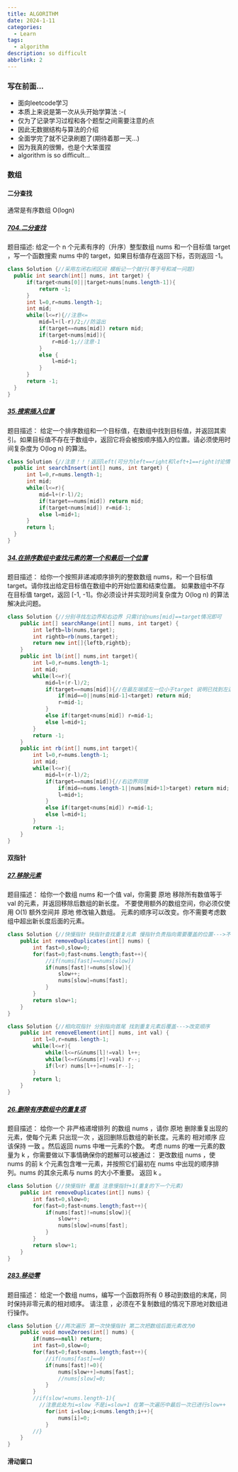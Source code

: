 ```yaml
---
title: ALGORITHM
date: 2024-1-11
categories:
  - Learn
tags:
  - algorithm
description: so difficult
abbrlink: 2
---
```


### 写在前面...

* 面向leetcode学习
* 本质上来说是第一次从头开始学算法 :-(
* 仅为了记录学习过程和各个题型之间需要注意的点
* 因此无数据结构与算法的介绍
* 全面学完了就不记录刷题了(期待着那一天...)
* 因为我真的很懒，也是个大笨蛋捏
* algorithm is so difficult...

### 数组

#### 二分查找

通常是有序数组 O(logn)

##### [704.二分查找](https://leetcode.cn/problems/binary-search/description/)

  题目描述:
  给定一个 n 个元素有序的（升序）整型数组 nums 和一个目标值 target  ，写一个函数搜索 nums 中的 target，如果目标值存在返回下标，否则返回 -1。

  ```java
  class Solution {//采用左闭右闭区间 模板记一个就行(等于号和减一问题)
    public int search(int[] nums, int target) {
        if(target<nums[0]||target>nums[nums.length-1]){
            return -1;
        }
        int l=0,r=nums.length-1;
        int mid;
        while(l<=r){//注意<=
            mid=l+(l-r)/2;//防溢出
            if(target==nums[mid]) return mid;
            if(target<nums[mid]){
                r=mid-1;//注意-1
            }
            else {
                l=mid+1;
            }
        }
        return -1;
    }
  }
  ```

##### [35.搜索插入位置](https://leetcode.cn/problems/search-insert-position/description/)

  题目描述：
  给定一个排序数组和一个目标值，在数组中找到目标值，并返回其索引。如果目标值不存在于数组中，返回它将会被按顺序插入的位置。请必须使用时间复杂度为 O(log n) 的算法。

  ```java
  class Solution {//注意！！！返回left(可分为left==right和left+1==right讨论情况--->最终结果得出都是left)
    public int searchInsert(int[] nums, int target) {
        int l=0,r=nums.length-1;
        int mid;
        while(l<=r){
            mid=l+(r-l)/2;
            if(target==nums[mid]) return mid;
            if(target<nums[mid]) r=mid-1;
            else l=mid+1;
        }
        return l;
    }
  }
  ```

##### [34.在排序数组中查找元素的第一个和最后一个位置](https://leetcode.cn/problems/find-first-and-last-position-of-element-in-sorted-array/description/)

题目描述：
给你一个按照非递减顺序排列的整数数组 nums，和一个目标值 target。请你找出给定目标值在数组中的开始位置和结束位置。
如果数组中不存在目标值 target，返回 [-1, -1]。你必须设计并实现时间复杂度为 O(log n) 的算法解决此问题。

```java
class Solution {//分别寻找左边界和右边界 只需讨论nums[mid]==target情况即可
    public int[] searchRange(int[] nums, int target) {
        int leftb=lb(nums,target);
        int rightb=rb(nums,target);
        return new int[]{leftb,rightb};
    }
    public int lb(int[] nums,int target){
        int l=0,r=nums.length-1;
        int mid;
        while(l<=r){
            mid=l+(r-l)/2;
            if(target==nums[mid]){//在最左端或左一位小于target 说明已找到左边界
                if(mid==0||nums[mid-1]<target) return mid;
                r=mid-1;
            }
            else if(target<nums[mid]) r=mid-1;
            else l=mid+1;
        }
        return -1;
    }
    public int rb(int[] nums,int target){
        int l=0,r=nums.length-1;
        int mid;
        while(l<=r){
            mid=l+(r-l)/2;
            if(target==nums[mid]){//右边界同理
                if(mid==nums.length-1||nums[mid+1]>target) return mid;
                l=mid+1;
            }
            else if(target<nums[mid]) r=mid-1;
            else l=mid+1;
        }
        return -1;
    }
}
```

#### 双指针

##### [27.移除元素](https://leetcode.cn/problems/remove-element/description/)

题目描述：
给你一个数组 nums 和一个值 val，你需要 原地 移除所有数值等于 val 的元素，并返回移除后数组的新长度。
不要使用额外的数组空间，你必须仅使用 O(1) 额外空间并 原地 修改输入数组。
元素的顺序可以改变。你不需要考虑数组中超出新长度后面的元素。

```java
class Solution {//快慢指针 快指针查找重复元素 慢指针负责指向需要覆盖的位置--->不改变顺序
    public int removeDuplicates(int[] nums) {
        int fast=0,slow=0;
        for(fast=0;fast<nums.length;fast++){
            //if(nums[fast]==nums[slow]) 
            if(nums[fast]!=nums[slow]){
                slow++;
                nums[slow]=nums[fast];
            }
        }
        return slow+1;
    }
}
```

```java
class Solution {//相向双指针 分别指向首尾 找到重复元素后覆盖--->改变顺序
    public int removeElement(int[] nums, int val) {
        int l=0,r=nums.length-1;
        while(l<=r){
            while(l<=r&&nums[l]!=val) l++;
            while(l<=r&&nums[r]!=val) r--;
            if(l<r) nums[l++]=nums[r--];
        }
        return l;
    }
}
```

##### [26.删除有序数组中的重复项](https://leetcode.cn/problems/remove-duplicates-from-sorted-array/description/)

题目描述：
给你一个 非严格递增排列 的数组 nums ，请你 原地 删除重复出现的元素，使每个元素 只出现一次 ，返回删除后数组的新长度。元素的 相对顺序 应该保持 一致 。然后返回 nums 中唯一元素的个数。
考虑 nums 的唯一元素的数量为 k ，你需要做以下事情确保你的题解可以被通过：
更改数组 nums ，使 nums 的前 k 个元素包含唯一元素，并按照它们最初在 nums 中出现的顺序排列。nums 的其余元素与 nums 的大小不重要。
返回 k 。

```java
class Solution {//快慢指针 覆盖 注意慢指针+1(重复的下一个元素)
    public int removeDuplicates(int[] nums) {
        int fast=0,slow=0;
        for(fast=0;fast<nums.length;fast++){
            if(nums[fast]!=nums[slow]){
                slow++;
                nums[slow]=nums[fast];
            }
        }
        return slow+1;
    }
}
```

##### [283.移动零](https://leetcode.cn/problems/move-zeroes/description/)

题目描述：
给定一个数组 nums，编写一个函数将所有 0 移动到数组的末尾，同时保持非零元素的相对顺序。
请注意 ，必须在不复制数组的情况下原地对数组进行操作。

```java
class Solution {//两次遍历 第一次快慢指针 第二次把数组后面元素改为0
    public void moveZeroes(int[] nums) {
        if(nums==null) return;
        int fast=0,slow=0;
        for(fast=0;fast<nums.length;fast++){
            //if(nums[fast]==0)
            if(nums[fast]!=0){
                nums[slow++]=nums[fast];
                //nums[slow]=0;
            }
        }
        //if(slow!=nums.length-1){
          //注意此处为i=slow 不是i=slow+1 在第一次遍历中最后一次已进行slow++
            for(int i=slow;i<nums.length;i++){
                nums[i]=0;
            }
        //}
    }
}
```

#### 滑动窗口
